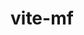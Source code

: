 # vite-mf

<!--
[![npm](https://img.shields.io/npm/v/vite-mf)](https://www.npmjs.com/package/vite-mf)
![npm bundle size](https://img.shields.io/bundlephobia/minzip/vite-mf)
![node-current](https://img.shields.io/node/v/vite-mf)
[![Codecov](https://img.shields.io/codecov/c/github/BeeeQueue/vite-mf?token=TOKEN_HERE)](https://app.codecov.io/github/BeeeQueue/vite-mf)
-->